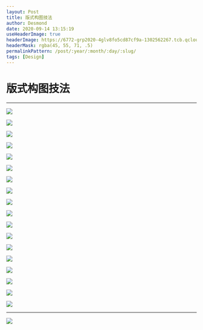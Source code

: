 ```yaml
---
layout: Post
title: 版式构图技法
author: Desmond
date: 2020-09-14 13:15:19
useHeaderImage: true
headerImage: https://6772-grp2020-4glv8fo5cd87cf9a-1302562267.tcb.qcloud.la/head-images/layout.jpg?sign=7bc963621396e563bb178f677df6285a&t=1653752071
headerMask: rgba(45, 55, 71, .5)
permalinkPattern: /post/:year/:month/:day/:slug/
tags: [Design]
---
```


# 版式构图技法

---

![](https://6772-grp2020-4glv8fo5cd87cf9a-1302562267.tcb.qcloud.la/layout/1.jpg?sign=609ee308ec27c5df31043ad41fe9446e&t=1622128446)

![](https://6772-grp2020-4glv8fo5cd87cf9a-1302562267.tcb.qcloud.la/layout/2.jpg?sign=eae86e58d96f23da85a639668012dba6&t=1622128534)

![](https://6772-grp2020-4glv8fo5cd87cf9a-1302562267.tcb.qcloud.la/layout/3.jpg?sign=1401f36bd0b78d0a8157ae7725e28017&t=1622128543)

![](https://6772-grp2020-4glv8fo5cd87cf9a-1302562267.tcb.qcloud.la/layout/4.jpg?sign=fb1ed97e8eea7d81ef1c8c9b372473a0&t=1622128549)

![](https://6772-grp2020-4glv8fo5cd87cf9a-1302562267.tcb.qcloud.la/layout/5.jpg?sign=6791ec6ea9d26b857479dc521a27456b&t=1622128568)

![](https://6772-grp2020-4glv8fo5cd87cf9a-1302562267.tcb.qcloud.la/layout/6.jpg?sign=ccbb3ed42855ed05b0670b451b93e388&t=1622128575)

![](https://6772-grp2020-4glv8fo5cd87cf9a-1302562267.tcb.qcloud.la/layout/7.jpg?sign=9363b3c60d72bfa6f163c3d3f4acb56e&t=1622128582)

![](https://6772-grp2020-4glv8fo5cd87cf9a-1302562267.tcb.qcloud.la/layout/8.jpg?sign=ea5251a95b2652289f044ed4b9c18dad&t=1622128589)

![](https://6772-grp2020-4glv8fo5cd87cf9a-1302562267.tcb.qcloud.la/layout/9.jpg?sign=3cf3db94115099196ede082846159197&t=1622128596)

![](https://6772-grp2020-4glv8fo5cd87cf9a-1302562267.tcb.qcloud.la/layout/10.JPG?sign=64f49b97983db0d74b213eb237f2b299&t=1622128459)

![](https://6772-grp2020-4glv8fo5cd87cf9a-1302562267.tcb.qcloud.la/layout/11.JPG?sign=e787acda37486facf7915ad8b71ba5af&t=1622128468)

![](https://6772-grp2020-4glv8fo5cd87cf9a-1302562267.tcb.qcloud.la/layout/12.JPG?sign=7172b82f6bae28dbc3e8473095479b5f&t=1622128476)

![](https://6772-grp2020-4glv8fo5cd87cf9a-1302562267.tcb.qcloud.la/layout/13.JPG?sign=098e8eb9db7e3a92ebcca773970f1e23&t=1622128486)

![](https://6772-grp2020-4glv8fo5cd87cf9a-1302562267.tcb.qcloud.la/layout/14.JPG?sign=a49e1abd23a07e0f840c0d2cdfb31513&t=1622128494)

![](https://6772-grp2020-4glv8fo5cd87cf9a-1302562267.tcb.qcloud.la/layout/15.JPG?sign=2bdc6cee13d7ca4ae628478a19c2420d&t=1622128502)

![](https://6772-grp2020-4glv8fo5cd87cf9a-1302562267.tcb.qcloud.la/layout/16.JPG?sign=a5f495ed6d6ed35029867a419597ad08&t=1622128510)

![](https://6772-grp2020-4glv8fo5cd87cf9a-1302562267.tcb.qcloud.la/layout/17.JPG?sign=e4efdcf71a6a521b3ee354907f1e046c&t=1622128518)

![](https://6772-grp2020-4glv8fo5cd87cf9a-1302562267.tcb.qcloud.la/layout/18.JPG?sign=2b0fb7589272c5b920f0ec10c05adae2&t=1622128526)

---

![](https://6772-grp2020-4glv8fo5cd87cf9a-1302562267.tcb.qcloud.la/layout/foot.PNG?sign=f7a941da438da9d5e3c16496b2729e11&t=1622128603)
